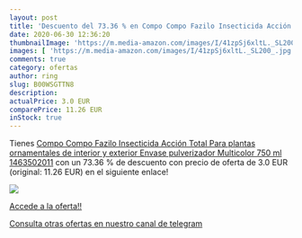 ```yaml
---
layout: post
title: 'Descuento del 73.36 % en Compo Compo Fazilo Insecticida Acción To'
date: 2020-06-30 12:36:20
thumbnailImage: 'https://m.media-amazon.com/images/I/41zpSj6xltL._SL200_.jpg'
images: [ 'https://m.media-amazon.com/images/I/41zpSj6xltL._SL200_.jpg' ]
comments: true
category: ofertas
author: ring
slug: B00WSGTTN8
description:
actualPrice: 3.0 EUR
comparePrice: 11.26 EUR
inStock: true
---
```


Tienes [Compo Compo Fazilo Insecticida Acción Total  Para plantas ornamentales de interior y exterior  Envase pulverizador  Multicolor  750 ml  1463502011](https://www.amazon.com/dp/B00WSGTTN8/?tag=redken08-20) con un 73.36 % de descuento con precio de oferta de 3.0 EUR (original: 11.26 EUR) en el siguiente enlace!

[![](https://m.media-amazon.com/images/I/41zpSj6xltL._SL200_.jpg)](https://www.amazon.com/dp/B00WSGTTN8/?tag=redken08-20)

[Accede a la oferta!!](https://www.amazon.com/dp/B00WSGTTN8/?tag=redken08-20)

[Consulta otras ofertas en nuestro canal de telegram](https://t.me/s/ofertas25)
